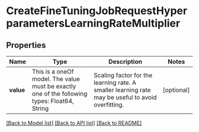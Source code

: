 # CreateFineTuningJobRequestHyperparametersLearningRateMultiplier



## Properties
Name | Type | Description | Notes
------------ | ------------- | ------------- | -------------
**value** | This is a oneOf model. The value must be exactly one of the following types: Float64, String | Scaling factor for the learning rate. A smaller learning rate may be useful to avoid overfitting.  | [optional] 




[[Back to Model list]](../README.md#models) [[Back to API list]](../README.md#api-endpoints) [[Back to README]](../README.md)


